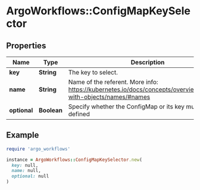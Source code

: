 # ArgoWorkflows::ConfigMapKeySelector

## Properties

| Name | Type | Description | Notes |
| ---- | ---- | ----------- | ----- |
| **key** | **String** | The key to select. |  |
| **name** | **String** | Name of the referent. More info: https://kubernetes.io/docs/concepts/overview/working-with-objects/names/#names | [optional] |
| **optional** | **Boolean** | Specify whether the ConfigMap or its key must be defined | [optional] |

## Example

```ruby
require 'argo_workflows'

instance = ArgoWorkflows::ConfigMapKeySelector.new(
  key: null,
  name: null,
  optional: null
)
```

